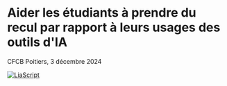 # Aider les étudiants à prendre du recul par rapport à leurs usages des outils d'IA

CFCB Poitiers, 3 décembre 2024

[![LiaScript](https://raw.githubusercontent.com/LiaScript/LiaScript/master/badges/course.svg)](https://liascript.github.io/course/?https://raw.githubusercontent.com/damienbelveze/CFCB_IA/main/deroule_cours.md#1)